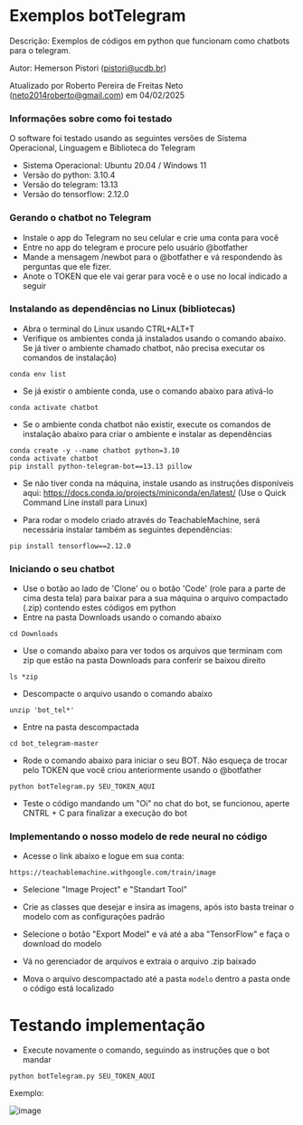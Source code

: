 # Exemplos botTelegram

Descrição: Exemplos de códigos em python que funcionam como chatbots para o telegram.

Autor: Hemerson Pistori (pistori@ucdb.br)

Atualizado por Roberto Pereira de Freitas Neto (neto2014roberto@gmail.com) em 04/02/2025

### Informações sobre como foi testado

O software foi testado usando as seguintes versões de
Sistema Operacional, Linguagem e Biblioteca do Telegram

- Sistema Operacional: Ubuntu 20.04 / Windows 11
- Versão do python: 3.10.4
- Versão do telegram: 13.13
- Versão do tensorflow: 2.12.0
 
### Gerando o chatbot no Telegram

- Instale o app do Telegram no seu celular e crie uma conta para você
- Entre no app do telegram e procure pelo usuário @botfather
- Mande a mensagem /newbot para o @botfather e vá
respondendo às perguntas que ele fizer. 
- Anote o TOKEN que ele vai gerar para você e o use no local indicado a seguir 

### Instalando as dependências no Linux (bibliotecas)

- Abra o terminal do Linux usando CTRL+ALT+T
- Verifique os ambientes conda já instalados usando o comando
abaixo. Se já tiver o ambiente chamado chatbot, não precisa executar os comandos de instalação)
```
conda env list
```

- Se já existir o ambiente conda, use o comando abaixo
para ativá-lo
```
conda activate chatbot
```

- Se o ambiente conda chatbot não existir, execute os comandos de instalação abaixo para criar o ambiente e instalar as dependências

```
conda create -y --name chatbot python=3.10
conda activate chatbot
pip install python-telegram-bot==13.13 pillow
```

- Se não tiver conda na máquina, instale usando as instruções disponíveis aqui: https://docs.conda.io/projects/miniconda/en/latest/ (Use o Quick Command Line install para Linux)

- Para rodar o modelo criado através do TeachableMachine, será necessária instalar também as seguintes dependências:

```
pip install tensorflow==2.12.0
```


### Iniciando o seu chatbot

- Use o botão ao lado de 'Clone' ou o botão 'Code' (role para a parte de cima desta tela) para baixar para a sua máquina o arquivo compactado (.zip) contendo estes códigos em python
- Entre na pasta Downloads usando o comando abaixo
```
cd Downloads
```
- Use o comando abaixo para ver todos os arquivos que terminam com zip que estão na pasta Downloads para conferir
se baixou direito
```
ls *zip
```
- Descompacte o arquivo usando o comando abaixo
```
unzip 'bot_tel*'
```
- Entre na pasta descompactada
```
cd bot_telegram-master
```

- Rode o comando abaixo para iniciar o seu BOT. Não esqueça de trocar pelo TOKEN que você criou anteriormente usando o @botfather

```
python botTelegram.py SEU_TOKEN_AQUI 
```

- Teste o código mandando um "Oi" no chat do bot, se funcionou, aperte CNTRL + C para finalizar a execução do bot

### Implementando o nosso modelo de rede neural no código

- Acesse o link abaixo e logue em sua conta:

`https://teachablemachine.withgoogle.com/train/image`

- Selecione "Image Project" e "Standart Tool"
- Crie as classes que desejar e insira as imagens, após isto basta treinar o modelo com as configurações padrão
- Selecione o botão "Export Model" e vá até a aba "TensorFlow" e faça o download do modelo

- Vá no gerenciador de arquivos e extraia o arquivo .zip baixado
- Mova o arquivo descompactado até a pasta `modelo` dentro a pasta onde o código está localizado

# Testando implementação

- Execute novamente o comando, seguindo as instruções que o bot mandar

 ```
python botTelegram.py SEU_TOKEN_AQUI 
```

Exemplo: 

![image](https://github.com/user-attachments/assets/88fa1b28-0ad2-4d5a-978d-47834d0f561a)


